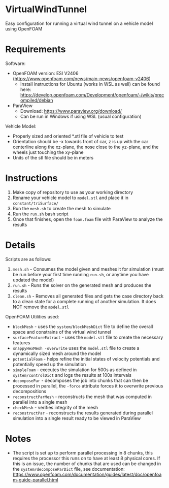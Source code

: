 # VirtualWindTunnel
Easy configuration for running a virtual wind tunnel on a vehicle model using OpenFOAM

# Requirements
Software:
- OpenFOAM version: ESI V2406 (https://www.openfoam.com/news/main-news/openfoam-v2406)
  - Install instructions for Ubuntu (works in WSL as well) can be found here: https://develop.openfoam.com/Development/openfoam/-/wikis/precompiled/debian
- ParaView
  - Download: https://www.paraview.org/download/
  - Can be run in Windows if using WSL (usual configuration)

Vehicle Model:
- Properly sized and oriented *.stl file of vehicle to test
- Orientation should be -x towards front of car, z is up with the car centerline along the xz-plane, the nose close to the yz-plane, and the wheels just touching the xy-plane
- Units of the stl file should be in meters

# Instructions
1) Make copy of repository to use as your working directory
2) Rename your vehicle model to `model.stl` and place it in `constant/triSurface/`
3) Run the `mesh.sh` to create the mesh to simulate
3) Run the `run.sh` bash script
4) Once that finishes, open the `foam.foam` file with ParaView to analyze the results

# Details
Scripts are as follows:
1) `mesh.sh` - Consumes the model given and meshes it for simulation (must be run before your first time running `run.sh`, or anytime you have updated the model)
2) `run.sh` - Runs the solver on the generated mesh and produces the results
3) `clean.sh` - Removes all generated files and gets the case directory back to a clean state for a complete running of another simulation. It does NOT remove the `model.stl`

OpenFOAM Utilities used:
- `blockMesh` - uses the `system/blockMeshDict` file to define the overall space and constrains of the virtual wind tunnel
- `surfaceFeatureExtract` - uses the `model.stl` file to create the necessary features
- `snappyHexMesh -overwrite` uses the `model.stl` file to create a dynamically sized mesh around the model
- `potentialFoam` - helps refine the initial states of velocity potentials and potentially speed up the simulation
- `simpleFoam` - executes the simulation for 500s as defined in `system/controlDict` and logs the results at 100s intervals
- `decomposePar` - decomposes the job into chunks that can then be processed in parallel, the `-force` attribute forces it to overwrite previous decompositions
- `reconstructParMesh` - reconstructs the mesh that was computed in parallel into a single mesh
- `checkMesh` - verifies integrity of the mesh
- `reconstructPar` - reconstructs the results generated during parallel simulation into a single result ready to be viewed in ParaView

# Notes
- The script is set up to perform parallel processing in 8 chunks, this requires the processor this runs on to have at least 8 physical cores. If this is an issue, the number of chunks that are used can be changed in the `system/decomposeParDict` file, see documentation: https://www.openfoam.com/documentation/guides/latest/doc/openfoam-guide-parallel.html

